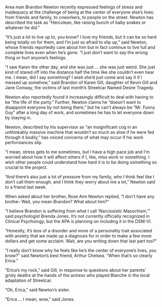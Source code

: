 Area man Brandon Newton recently expressed feelings of stress and inadequacy at the challenge of being at the center of everyone else’s lives: from friends and family, to coworkers, to people on the street. Newton has described the task as “Herculean, like raising  bunch of baby snakes or whatever he did.”

“It’s just a lot to live up to, you know? I love my friends, but it can be so hard being totally on for them, and I’m just so afraid to slip up,” said Newton, whose friends reportedly care about him but in fact continue to live full and complete lives even when he’s gone. “I just don’t want to say the wrong thing or hurt anyone’s feelings.

“I saw Karen the other day, and she was just ... she was just weird. She just kind of stared off into the distance half the time like she couldn’t even hear me. I mean, did I say something? I wish she’d just come and say it if I messed up somehow,” said Brandon of Karen Gill, daughter of Kevin Gill and Jane Conway, the victims of last month’s Streetcar Named Desire Tragedy.

Newton also reportedly found it increasingly difficult to deal with having to be “the life of the party.” Further, Newton claims he “doesn’t want to disappoint everyone by not being there,” but he can’t always be “Mr. Funny Guy” after a long day of work, and sometimes he has to let everyone down by staying in.

Newton, described by his supervisor as “an insignificant cog in an unthinkably massive machine that wouldn’t so much as slow if he were fed through it bodily,” has voiced concerns of what may occur if his work performances slip.

“I mean, stress gets to me sometimes, but I have a high pace job and I’m worried about how it will affect others if I, like, miss work or something. I wish other people could understand how hard it is to be doing something so crucial to the project.

“And there’s also just a lot of pressure from my family, who I think feel like I don’t call them enough, and I think they worry about me a lot,” Newton said to a friend last week.

When asked about her brother, Rose Ann Newton replied, “I don’t have any brothe– Wait, you mean Brandon? What about him?”

“I believe Brandon is suffering from what I call ‘Narcissistic Masochism,’” said psychologist Brenda Jones. It’s not currently officially recognized in Clinical Psychology, but the APA is planning on including it in the DSM-VI.

“Honestly, it’s less of a disorder and more of a personality trait associated with anxiety that we made up a diagnosis for in order to make a few more dollars and get some acclaim. Wait, are you writing down that last part too?”

“I really don’t know why he feels like he’s the center of everyone’s lives, you know?” said Newton’s best friend, Arthur Chelsea. “When that’s so clearly Erica.”

“Erica’s my rock,” said Gill, in response to questions about her parents’ grisly deaths at the hands of the actress who played Blanche in the local adaptation of Streetcar.

“Oh, Erica,” said Newton’s sister.

“Erica ... I mean, wow,” said Jones.
